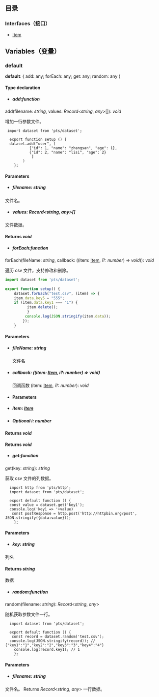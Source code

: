 ## 目录

### Interfaces（接口）
- [Item](https://cloud.tencent.com/document/product/1484/75805)

## Variables（变量）
[](id:default)

### default
**default**:  { add: any; forEach: any; get: any; random: any }

#### Type declaration
- ##### add:function
add(filename: *string*, values: *Record*<*string*, *any*>[]): *void*


增加一行参数文件。


```
 import dataset from 'pts/dataset';
    
  export function setup () {
  dataset.add("user", [
           {"id": 1, "name": "zhangsan", "age": 1},
           {"id": 2, "name": "lisi", "age": 2}
            ]
        )
    };
```
 
#### Parameters
- ##### filename: *string*
文件名。

- ##### values: *Record*<*string*, *any*>[]
文件数据。

#### Returns *void*

- ##### forEach:function

forEach(fileName: *string*, callback: ((item: [Item](https://cloud.tencent.com/document/product/1484/75805), i?: *number*) => *void*)): *void*


遍历 csv 文件，支持修改和删除。

```js
import dataset from 'pts/dataset';
    
export function setup() {
    dataset.forEach("test.csv", (item) => {
    item.data.key5 = "555";
    if (item.data.key1 === "1") {
          item.delete();
          }
         console.log(JSON.stringify(item.data));
        });
    }
 ```

#### Parameters

- ##### fileName: *string*
  文件名

- ##### callback: ((item: [Item](https://cloud.tencent.com/document/product/1484/75805), i?: *number*) => *void*)
  回调函数
  (item: [Item](https://cloud.tencent.com/document/product/1484/75805), i?: *number*): *void*

- #### Parameters

 - ##### item: [Item](https://cloud.tencent.com/document/product/1484/75805)

  - ##### Optional i: *number*

#### Returns *void*

#### Returns *void*

- ##### get:function
get(key: *string*): *string*

获取 csv 文件的列数据。

```
  import http from 'pts/http';
  import dataset from 'pts/dataset';
    
  export default function () {
  const value = dataset.get('key1');
  console.log('key1 => '+value)
   const postResponse = http.post('http://httpbin.org/post', JSON.stringify({data:value}));
    };
```

#### Parameters
- ##### key: *string*
列名

#### Returns *string*
数据

- ##### random:function
random(filename: *string*): *Record*<*string*, *any*>


 随机获取参数文件一行。

```
  import dataset from 'pts/dataset';
    
  export default function () {
   const record = dataset.random('test.csv');
  console.log(JSON.stringify(record)); // {"key1":"1","key2":"2","key3":"3","key4":"4"}
    console.log(record.key1); // 1 
    };
 ```

#### Parameters
- ##### filename: *string*
文件名。
Returns *Record*<*string*, *any*>
 一行数据。
